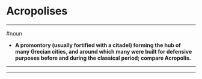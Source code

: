 # Acropolises
---
#noun
- **A promontory (usually fortified with a citadel) forming the hub of many Grecian cities, and around which many were built for defensive purposes before and during the classical period; compare Acropolis.**
---
---
